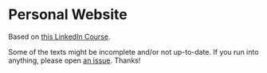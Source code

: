 # Personal Website

Based on [this LinkedIn Course](https://www.linkedin.com/learning/css-essential-training-3).

Some of the texts might be incomplete and/or not up-to-date.
If you run into anything, please open [an issue](https://github.com/erikbgithub/erikbgithub.github.io/issues).
Thanks!
